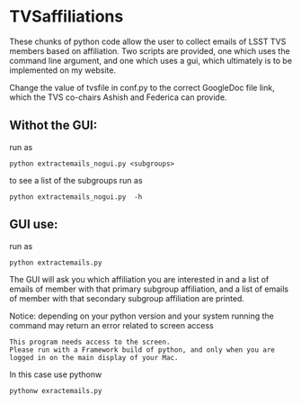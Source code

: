 # TVSaffiliations

These chunks of python code allow the user to collect emails of LSST TVS members based on affiliation. Two scripts are provided, one which uses the command line argument, and one which uses a gui, which ultimately is to be implemented on my website.

Change the value of tvsfile in conf.py to the correct GoogleDoc file link, which the TVS co-chairs Ashish and Federica can provide.

## Withot the GUI: 

run as 

    python extractemails_nogui.py <subgroups>

to see a list of the subgroups run as   

    python extractemails_nogui.py  -h


## GUI use:

run as 

    python extractemails.py
  

The GUI will ask you which affiliation you are interested in and a list of emails of member with that primary subgroup affiliation, and a list of emails of member with that secondary subgroup affiliation are printed.

Notice: depending on your python version and your system running the command may return an error related to screen access


    This program needs access to the screen.
    Please run with a Framework build of python, and only when you are
    logged in on the main display of your Mac.

In this case use pythonw

    pythonw exractemails.py
